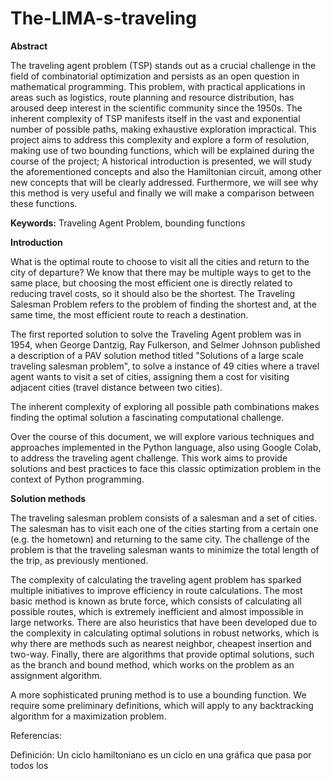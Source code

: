 # The-LIMA-s-traveling

**Abstract** 

The traveling agent problem (TSP) stands out as a crucial challenge in the field of combinatorial optimization and persists as an open question in mathematical programming. This problem, with practical applications in areas such as logistics, route planning and resource distribution, has aroused deep interest in the scientific community since the 1950s. The inherent complexity of TSP manifests itself in the vast and exponential number of possible paths, making exhaustive exploration impractical. This project aims to address this complexity and explore a form of resolution, making use of two bounding functions, which will be explained during the course of the project; A historical introduction is presented, we will study the aforementioned concepts and also the Hamiltonian circuit, among other new concepts that will be clearly addressed.
Furthermore, we will see why this method is very useful and finally we will make a comparison between these functions.

**Keywords:** Traveling Agent Problem, bounding functions

**Introduction**

What is the optimal route to choose to visit all the cities and return to the city of departure? We know that there may be multiple ways to get to the same place, but choosing the most efficient one is directly related to reducing travel costs, so it should also be the shortest. The Traveling Salesman Problem refers to the problem of finding the shortest and, at the same time, the most efficient route to reach a destination.

The first reported solution to solve the Traveling Agent problem was in 1954, when George Dantzig, Ray Fulkerson, and Selmer Johnson published a description of a PAV solution method titled "Solutions of a large scale traveling salesman problem", to solve a instance of 49 cities where a travel agent wants to visit a set of cities, assigning them a cost for visiting adjacent cities (travel distance between two cities).

The inherent complexity of exploring all possible path combinations makes finding the optimal solution a fascinating computational challenge.

Over the course of this document, we will explore various techniques and approaches implemented in the Python language, also using Google Colab, to address the traveling agent challenge. This work aims to provide solutions and best practices to face this classic optimization problem in the context of Python programming.

**Solution methods**

The traveling salesman problem consists of a salesman and a set of cities. The salesman has to visit each one of the cities starting from a certain one (e.g. the hometown) and returning to the same city. The challenge of the problem is that the traveling salesman wants to minimize the total length of the trip, as previously mentioned.

The complexity of calculating the traveling agent problem has sparked multiple initiatives to improve efficiency in route calculations. The most basic method is known as brute force, which consists of calculating all possible routes, which is extremely inefficient and almost impossible in large networks. There are also heuristics that have been developed due to the complexity in calculating optimal solutions in robust networks, which is why there are methods such as nearest neighbor, cheapest insertion and two-way. 
Finally, there are algorithms that provide optimal solutions, such as the branch and bound method, which works on the problem as an assignment algorithm.

A more sophisticated pruning method is to use a bounding function. We require some preliminary definitions, which will apply to any backtracking algorithm for a maximization problem.






Referencias:

Definición:
Un ciclo hamiltoniano es un ciclo en una gráfica que pasa por todos los
